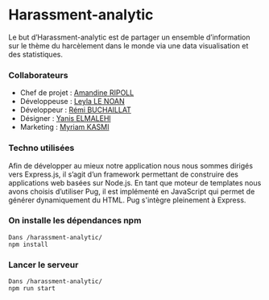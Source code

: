 # Harassment-analytic

Le but d’Harassment-analytic est de partager un ensemble d’information sur le thème du harcèlement dans le monde via une data visualisation et des statistiques.

### Collaborateurs

* Chef de projet : [Amandine RIPOLL](https://www.linkedin.com/in/amandine-ripoll-975888107/) 
* Développeuse : [Leyla LE NOAN](https://www.linkedin.com/in/leyla-lenoan/)
* Développeur : [Rémi BUCHAILLAT](https://www.linkedin.com/in/r%C3%A9mi-buchaillat-67aa1a134/)
* Désigner : [Yanis ELMALEHl](https://www.linkedin.com/in/yaniselmaleh/)
* Marketing : [Myriam KASMI](https://www.linkedin.com/in/myriam-kasmi-184348aa/)

### Techno utilisées 
Afin de développer au mieux notre application nous nous sommes dirigés vers Express.js, il s’agit d’un framework permettant de construire des applications web basées sur Node.js. 
En tant que moteur de templates nous avons choisis d’utiliser Pug, il est implémenté en JavaScript qui permet de générer dynamiquement du HTML. Pug s'intègre pleinement à Express.

### On installe les dépendances npm
```
Dans /harassment-analytic/
npm install
```

### Lancer le serveur
```
Dans /harassment-analytic/
npm run start
```
